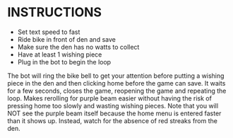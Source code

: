 # INSTRUCTIONS
* Set text speed to fast
* Ride bike in front of den and save
* Make sure the den has no watts to collect
* Have at least 1 wishing piece
* Plug in the bot to begin the loop

The bot will ring the bike bell to get your attention before putting a wishing piece in the den and then clicking home before the game can save. It waits for a few seconds, closes the game, reopening the game and repeating the loop.
Makes rerolling for purple beam easier without having the risk of pressing home too slowly and wasting wishing pieces.
Note that you will NOT see the purple beam itself because the home menu is entered faster than it shows up. Instead, watch for the absence of red streaks from the den.
